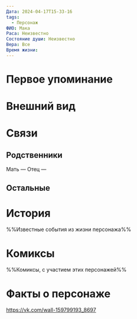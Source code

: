 ```yaml
---
Дата: 2024-04-17T15-33-16
tags:
  - Персонаж
ФИО: Мака
Раса: Неизвестно
Состояние души: Неизвестно
Вера: Все
Время жизни:
---
```

# Первое упоминание

# Внешний вид

# Связи
## Родственники
Мать —
Отец — 
## Остальные 

# История
%%Известные события из жизни персонажа%%
# Комиксы
%%Комиксы, с участием этих персонажей%%
# Факты о персонаже
https://vk.com/wall-159799193_8697